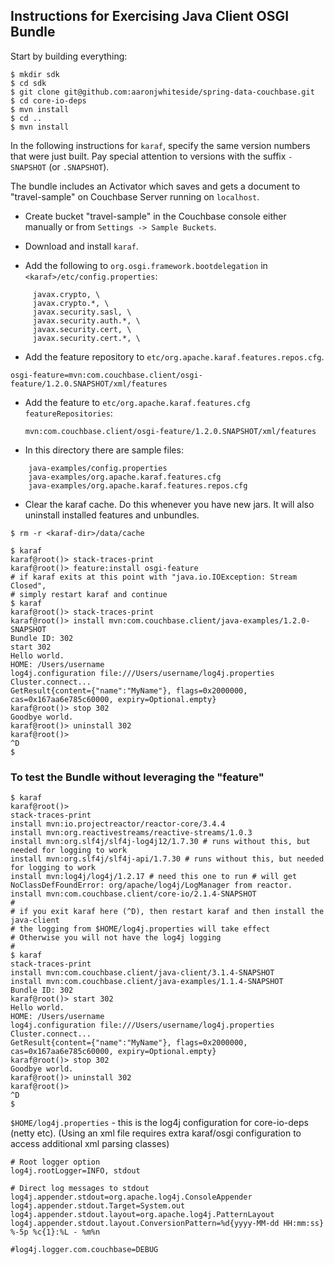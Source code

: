 
## Instructions for Exercising Java Client OSGI Bundle

Start by building everything:

```shell
$ mkdir sdk
$ cd sdk
$ git clone git@github.com:aaronjwhiteside/spring-data-couchbase.git
$ cd core-io-deps
$ mvn install
$ cd ..
$ mvn install
```

In the following instructions for `karaf`, specify the same version numbers that were just built.
Pay special attention to versions with the suffix `-SNAPSHOT` (or `.SNAPSHOT`).

The bundle includes an Activator which saves and gets a document to "travel-sample" on Couchbase Server running on `localhost`.

* Create bucket "travel-sample" in the Couchbase console either manually or from `Settings -> Sample Buckets`.

* Download and install `karaf`.

* Add the following to `org.osgi.framework.bootdelegation` in `<karaf>/etc/config.properties`: 
```
     javax.crypto, \
     javax.crypto.*, \
     javax.security.sasl, \
     javax.security.auth.*, \
     javax.security.cert, \
     javax.security.cert.*, \
```

* Add the feature repository to `etc/org.apache.karaf.features.repos.cfg`.

`osgi-feature=mvn:com.couchbase.client/osgi-feature/1.2.0.SNAPSHOT/xml/features`

* Add the feature to `etc/org.apache.karaf.features.cfg` `featureRepositories`:

  `mvn:com.couchbase.client/osgi-feature/1.2.0.SNAPSHOT/xml/features`

* In this directory there are sample files:
```
	java-examples/config.properties
	java-examples/org.apache.karaf.features.cfg
	java-examples/org.apache.karaf.features.repos.cfg
```

* Clear the karaf cache.  Do this whenever you have new jars. It will also uninstall installed features and unbundles.

```shell
$ rm -r <karaf-dir>/data/cache

$ karaf
karaf@root()> stack-traces-print
karaf@root()> feature:install osgi-feature
# if karaf exits at this point with "java.io.IOException: Stream Closed",
# simply restart karaf and continue
$ karaf
karaf@root()> stack-traces-print
karaf@root()> install mvn:com.couchbase.client/java-examples/1.2.0-SNAPSHOT
Bundle ID: 302
start 302
Hello world.
HOME: /Users/username
log4j.configuration file:///Users/username/log4j.properties
Cluster.connect...
GetResult{content={"name":"MyName"}, flags=0x2000000, cas=0x167aa6e785c60000, expiry=Optional.empty}
karaf@root()> stop 302
Goodbye world.
karaf@root()> uninstall 302
karaf@root()> 
^D
$
```

### To test the Bundle without leveraging the "feature"

```shell
$ karaf
karaf@root()> 
stack-traces-print
install mvn:io.projectreactor/reactor-core/3.4.4
install mvn:org.reactivestreams/reactive-streams/1.0.3
install mvn:org.slf4j/slf4j-log4j12/1.7.30 # runs without this, but needed for logging to work
install mvn:org.slf4j/slf4j-api/1.7.30 # runs without this, but needed for logging to work
install mvn:log4j/log4j/1.2.17 # need this one to run # will get NoClassDefFoundError: org/apache/log4j/LogManager from reactor.
install mvn:com.couchbase.client/core-io/2.1.4-SNAPSHOT
#
# if you exit karaf here (^D), then restart karaf and then install the java-client
# the logging from $HOME/log4j.properties will take effect
# Otherwise you will not have the log4j logging
#
$ karaf
stack-traces-print
install mvn:com.couchbase.client/java-client/3.1.4-SNAPSHOT
install mvn:com.couchbase.client/java-examples/1.1.4-SNAPSHOT
Bundle ID: 302
karaf@root()> start 302
Hello world.
HOME: /Users/username
log4j.configuration file:///Users/username/log4j.properties
Cluster.connect...
GetResult{content={"name":"MyName"}, flags=0x2000000, cas=0x167aa6e785c60000, expiry=Optional.empty}
karaf@root()> stop 302
Goodbye world.
karaf@root()> uninstall 302
karaf@root()> 
^D
$
```

`$HOME/log4j.properties` - this is the log4j configuration for core-io-deps (netty etc). 
(Using an xml file requires extra karaf/osgi configuration to access additional xml parsing classes)

```
# Root logger option
log4j.rootLogger=INFO, stdout

# Direct log messages to stdout
log4j.appender.stdout=org.apache.log4j.ConsoleAppender
log4j.appender.stdout.Target=System.out
log4j.appender.stdout.layout=org.apache.log4j.PatternLayout
log4j.appender.stdout.layout.ConversionPattern=%d{yyyy-MM-dd HH:mm:ss} %-5p %c{1}:%L - %m%n

#log4j.logger.com.couchbase=DEBUG
```
